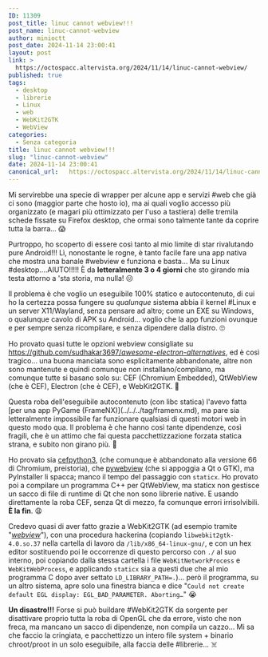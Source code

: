 ```yaml
---
ID: 11309
post_title: linuc cannot webview!!!
post_name: linuc-cannot-webview
author: minioctt
post_date: 2024-11-14 23:00:41
layout: post
link: >
  https://octospacc.altervista.org/2024/11/14/linuc-cannot-webview/
published: true
tags:
  - desktop
  - librerie
  - Linux
  - web
  - WebKit2GTK
  - WebView
categories:
  - Senza categoria
title: linuc cannot webview!!!
slug: "linuc-cannot-webview"
date: 2024-11-14 23:00:41
canonical_url:   https://octospacc.altervista.org/2024/11/14/linuc-cannot-webview/
---
```

<!-- wp:paragraph -->
<p markdown="1">Mi servirebbe una specie di wrapper per alcune app e servizi #web che già ci sono (maggior parte che hosto io), ma ai quali voglio accesso più organizzato (e magari più ottimizzato per l'uso a tastiera) delle tremila schede fissate su Firefox desktop, che ormai sono talmente tante da coprire tutta la barra... 😱️</p>
<!-- /wp:paragraph -->

<!-- wp:paragraph -->
<p markdown="1">Purtroppo, ho scoperto di essere così tanto al mio limite di star rivalutando pure Android!!! Lì, nonostante le rogne, è tanto facile fare una app nativa che mostra una banale #webview e funziona e basta... Ma su Linux #desktop....AIUTO!!!!! È da <strong>letteralmente 3 o 4 giorni</strong> che sto girando mia testa attorno a 'sta storia, ma nulla! 😖️</p>
<!-- /wp:paragraph -->

<!-- wp:paragraph -->
<p markdown="1">Il problema è che voglio un eseguibile 100% statico e autocontenuto, di cui ho la certezza possa fungere su <em>qualunque</em> sistema abbia il kernel #Linux e un server X11/Wayland, senza pensare ad altro; come un EXE su Windows, o qualunque cavolo di APK su Android... voglio che la app funzioni ovunque e per sempre senza ricompilare, e senza dipendere dalla distro. 🙄️</p>
<!-- /wp:paragraph -->

<!-- wp:paragraph -->
<p markdown="1">Ho provato quasi tutte le opzioni webview consigliate su <a href="https://github.com/sudhakar3697/awesome-electron-alternatives">https://github.com/sudhakar3697/<em>awesome-electron-alternatives</em></a>, ed è così tragico... una buona manciata sono esplicitamente abbandonate, altre non sono mantenute e quindi comunque non installano/compilano, ma comunque tutte si basano solo su: CEF (Chromium Embedded), QtWebView (che è CEF), Electron (che è CEF), e WebKit2GTK. 👯️</p>
<!-- /wp:paragraph -->

<!-- wp:paragraph -->
<p markdown="1">Questa roba dell'eseguibile autocontenuto (con libc statica) l'avevo fatta [per una app PyGame (FrameNX)](../../../tag/framenx.md), ma pare sia letteralmente impossibile far funzionare qualsiasi di questi motori web in questo modo qua. Il problema è che hanno così tante dipendenze, così fragili, che è un attimo che fai questa pacchettizzazione forzata statica strana, e subito non girano più. 🚱️</p>
<!-- /wp:paragraph -->

<!-- wp:paragraph -->
<p markdown="1">Ho provato sia <a href="https://github.com/cztomczak/cefpython">cefpython3</a>, (che comunque è abbandonato alla versione 66 di Chromium, preistoria), che <a href="https://github.com/r0x0r/pywebview">pywebview</a> (che si appoggia a Qt o GTK), ma PyInstaller li spacca; manco il tempo del passaggio con <code>staticx</code>. Ho provato poi a compilare un programma C++ per QtWebView, ma staticx non gestisce un sacco di file di runtime di Qt che non sono librerie native. E usando direttamente la roba CEF, senza Qt di mezzo, fa comunque errori irrisolvibili. <strong>È la fin</strong>. 😩️</p>
<!-- /wp:paragraph -->

<!-- wp:paragraph -->
<p markdown="1">Credevo quasi di aver fatto grazie a WebKit2GTK (ad esempio tramite "<a href="https://github.com/webview/webview"><em>webview</em></a>"), con una procedura hackerina (copiando <code>libwebkit2gtk-4.0.so.37</code> nella cartella di lavoro da <code>/lib/x86_64-linux-gnu/</code>, e con un hex editor sostituendo poi le occorrenze di questo percorso con <code>./</code> al suo interno, poi copiando dalla stessa cartella i file <code>WebKitNetworkProcess</code> e <code>WebKitWebProcess</code>, e applicando <code>staticx</code> sia a questi due che al mio programma C dopo aver settato <code>LD_LIBRARY_PATH=.</code>)... però il programma, su un altro sistema, apre solo una finestra bianca e dice "<code>Could not create default EGL display: EGL_BAD_PARAMETER. Aborting…</code>" 😭️</p>
<!-- /wp:paragraph -->

<!-- wp:paragraph -->
<p markdown="1"><strong>Un disastro!!!</strong> Forse si può buildare #WebKit2GTK da sorgente per disattivare proprio tutta la roba di OpenGL che da errore, visto che non freca, ma mancano un sacco di dipendenze, non compila un cazzo... Mi sa che faccio la cringiata, e pacchettizzo un intero file system + binario chroot/proot in un solo eseguibile, alla faccia delle #librerie... ☠️</p>
<!-- /wp:paragraph -->